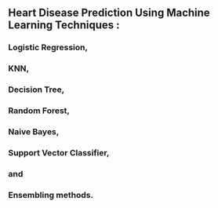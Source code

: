 ## Heart Disease Prediction Using Machine Learning Techniques : 
### Logistic Regression, 
### KNN, 
### Decision Tree, 
### Random Forest, 
### Naive Bayes, 
### Support Vector Classifier, 
### and 
### Ensembling methods.

